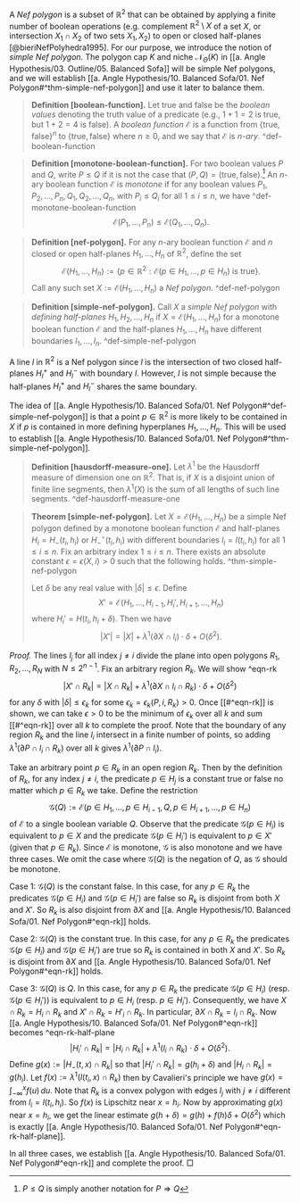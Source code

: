 A _Nef polygon_ is a subset of $\mathbb{R}^2$ that can be obtained by applying a finite number of boolean operations (e.g. complement $\mathbb{R}^2 \setminus X$ of a set $X$, or intersection $X_1 \cap X_2$ of two sets $X_1, X_2$) to open or closed half-planes [@bieriNefPolyhedra1995]. For our purpose, we introduce the notion of _simple Nef polygon_. The polygon cap $K$ and niche $\mathcal{N}_\Theta(K)$ in [[a. Angle Hypothesis/03. Outline/05. Balanced Sofa]] will be simple Nef polygons, and we will establish [[a. Angle Hypothesis/10. Balanced Sofa/01. Nef Polygon#^thm-simple-nef-polygon]] and use it later to balance them.

> __Definition [boolean-function].__ Let $\textsf{true}$ and $\textsf{false}$ be the _boolean values_ denoting the truth value of a predicate (e.g., $1+1=2$ is $\textsf{true}$, but $1 + 2 = 4$ is $\textsf{false}$). A _boolean function_ $\mathcal{E}$ is a function from $\left\{ \textsf{true}, \textsf{false} \right\}^n$ to $\left\{ \textsf{true}, \textsf{false} \right\}$ where $n \geq 0$, and we say that $\mathcal{E}$ is _$n$-ary_. ^def-boolean-function

> __Definition [monotone-boolean-function].__ For two boolean values $P$ and $Q$, write $P \leq Q$ if it is not the case that $(P, Q) = (\textsf{true}, \textsf{false})$.[^implies] An $n$-ary boolean function $\mathcal{E}$ is _monotone_ if for any boolean values $P_1, P_2, \dots, P_n, Q_1, Q_2, \dots, Q_n$, with $P_i \leq Q_i$ for all $1 \leq i \leq n$, we have ^def-monotone-boolean-function
$$
\mathcal{E}(P_1, \dots, P_n) \leq \mathcal{E}(Q_1, \dots, Q_n).
$$

> __Definition [nef-polygon].__ For any $n$-ary boolean function $\mathcal{E}$ and $n$ closed or open half-planes $H_1, \dots, H_n$ of $\mathbb{R}^2$, define the set 
$$
\mathcal{E}(H_1, \dots, H_n) := \left\{ p \in \mathbb{R}^2 : \mathcal{E}(p \in H_1, \dots,p \in H_n) \text{ is } \textsf{true} \right\}.
$$
> Call any such set $X := \mathcal{E}(H_1, \dots, H_n)$ a _Nef polygon_. ^def-nef-polygon

> __Definition [simple-nef-polygon].__ Call $X$ a _simple Nef polygon_ with _defining half-planes_ $H_1, H_2, \dots, H_n$ if $X = \mathcal{E}(H_1, \dots, H_n)$ for a monotone boolean function $\mathcal{E}$ and the half-planes $H_1, \dots, H_n$ have different boundaries $l_1, \dots, l_n$. ^def-simple-nef-polygon

A line $l$ in $\mathbb{R}^2$ is a Nef polygon since $l$ is the intersection of two closed half-planes $H_l^+$ and $H_l^-$ with boundary $l$. However, $l$ is not simple because the half-planes $H_l^+$ and $H_l^-$ shares the same boundary.

The idea of [[a. Angle Hypothesis/10. Balanced Sofa/01. Nef Polygon#^def-simple-nef-polygon]] is that a point $p \in \mathbb{R}^2$ is more likely to be contained in $X$ if $p$ is contained in more defining hyperplanes $H_1, \dots, H_n$. This will be used to establish [[a. Angle Hypothesis/10. Balanced Sofa/01. Nef Polygon#^thm-simple-nef-polygon]].

> __Definition [hausdorff-measure-one].__ Let $\lambda^1$ be the Hausdorff measure of dimension one on $\mathbb{R}^2$. That is, if $X$ is a disjoint union of finite line segments, then $\lambda^1(X)$ is the sum of all lengths of such line segments. ^def-hausdorff-measure-one

> __Theorem [simple-nef-polygon].__ Let $X = \mathcal{E}(H_1, \dots, H_n)$ be a simple Nef polygon defined by a monotone boolean function $\mathcal{E}$ and half-planes $H_i = H_-(t_i, h_i)$ or $H_-^{\circ}(t_i, h_i)$ with different boundaries $l_i = l(t_i, h_i)$ for all $1 \leq i \leq n$. Fix an arbitrary index $1 \leq i \leq n$. There exists an absolute constant $\epsilon = \epsilon(X, i) > 0$ such that the following holds. ^thm-simple-nef-polygon
> 
> Let $\delta$ be any real value with $|\delta| \leq \epsilon$. Define
$$
X' = \mathcal{E}(H_1, \dots, H_{i-1}, H_i', H_{i+1}, \dots, H_n)
$$
> where $H_i' = H(t_i, h_i + \delta)$. Then we have
$$
\left| X' \right| = |X| + \lambda^1(\partial X \cap l_i) \cdot \delta + O(\delta^2).
$$

_Proof._ The lines $l_j$ for all index $j \neq i$ divide the plane into open polygons $R_1, R_2, \dots, R_N$ with $N \leq 2^{n-1}$. Fix an arbitrary region $R_k$. We will show ^eqn-rk
$$
\left| X' \cap R_k \right| = |X \cap R_k| + \lambda^1( \partial X \cap l_i \cap R_k) \cdot \delta + O(\delta^2)
$$
for any $\delta$ with $|\delta| \leq \epsilon_k$ for some $\epsilon_{k} = \epsilon_{k}(P, i, R_k) > 0$. Once [[#^eqn-rk]] is shown, we can take $\epsilon > 0$ to be the minimum of $\epsilon_{k}$ over all $k$ and sum [[#^eqn-rk]] over all $k$ to complete the proof. Note that the boundary of any region $R_k$ and the line $l_i$ intersect in a finite number of points, so adding $\lambda^1( \partial P \cap l_i \cap R_k)$ over all $k$ gives $\lambda^1(\partial P \cap l_i)$.

Take an arbitrary point $p \in R_k$ in an open region $R_k$. Then by the definition of $R_k$, for any index $j \neq i$, the predicate $p \in H_j$ is a constant $\textsf{true}$ or $\textsf{false}$ no matter which $p \in R_k$ we take. Define the restriction
$$
\mathcal{G}(Q) :=  \mathcal{E}(p \in H_1, \dots, p \in H_{i-1}, Q, p \in H_{i+1}, \dots, p \in H_n)
$$
of $\mathcal{E}$ to a single boolean variable $Q$. Observe that the predicate $\mathcal{G}(p \in H_i)$ is equivalent to $p \in X$ and the predicate $\mathcal{G}(p \in H_i')$ is equivalent to $p \in X'$ (given that $p \in R_k$). Since $\mathcal{E}$ is monotone, $\mathcal{G}$ is also monotone and we have three cases. We omit the case where $\mathcal{G}(Q)$ is the negation of $Q$, as $\mathcal{G}$ should be monotone.

Case 1: $\mathcal{G}(Q)$ is the constant $\textsf{false}$. In this case, for any $p \in R_k$ the predicates $\mathcal{G}(p \in H_i)$ and $\mathcal{G}(p \in H_i')$ are $\textsf{false}$ so $R_k$ is disjoint from both $X$ and $X'$. So $R_k$ is also disjoint from $\partial X$ and [[a. Angle Hypothesis/10. Balanced Sofa/01. Nef Polygon#^eqn-rk]] holds.

Case 2: $\mathcal{G}(Q)$ is the constant $\textsf{true}$. In this case, for any $p \in R_k$ the predicates $\mathcal{G}(p \in H_i)$ and $\mathcal{G}(p \in H_i')$ are $\textsf{true}$ so $R_k$ is contained in both $X$ and $X'$. So $R_k$ is disjoint from $\partial X$ and [[a. Angle Hypothesis/10. Balanced Sofa/01. Nef Polygon#^eqn-rk]] holds.

Case 3: $\mathcal{G}(Q)$ is $Q$. In this case, for any $p \in R_k$ the predicate $\mathcal{G}(p \in H_i)$ (resp. $\mathcal{G}(p \in H_i')$) is equivalent to $p \in H_i$ (resp. $p \in H_i'$). Consequently, we have $X \cap R_k = H_i \cap R_k$ and $X' \cap R_k = H'_i \cap R_k$. In particular, $\partial X \cap R_k = l_i \cap R_k$. Now [[a. Angle Hypothesis/10. Balanced Sofa/01. Nef Polygon#^eqn-rk]] becomes ^eqn-rk-half-plane
$$
\left| H_i' \cap R_k \right| = |H_i \cap R_k| + \lambda^1( l_i \cap R_k) \cdot \delta + O(\delta^2).
$$
Define $g(x) := |H_-(t, x) \cap R_k|$ so that $|H_i' \cap R_k| = g(h_i + \delta)$ and $|H_i \cap R_k| = g(h_i)$. Let $f(x) := \lambda^1(l(t_i, x) \cap R_k)$ then by Cavalieri's principle we have $g(x) = \int_{-\infty}^x f(u)\,du$. Note that $R_k$ is a convex polygon with edges $l_{j}$ with $j \neq i$ different from $l_i = l(t_i, h_i)$. So $f(x)$ is Lipschitz near $x = h_i$. Now by approximating $g(x)$ near $x = h_i$, we get the linear estimate $g(h + \delta) = g(h) + f(h) \delta + O(\delta^2)$ which is exactly [[a. Angle Hypothesis/10. Balanced Sofa/01. Nef Polygon#^eqn-rk-half-plane]].

In all three cases, we establish [[a. Angle Hypothesis/10. Balanced Sofa/01. Nef Polygon#^eqn-rk]] and complete the proof. □

[^implies]: $P \leq Q$ is simply another notation for $P \Rightarrow Q$